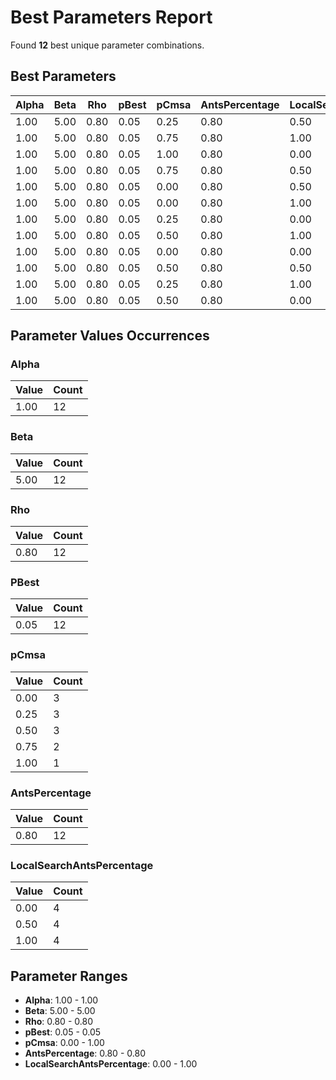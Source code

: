# Best Parameters Report

Found **12** best unique parameter combinations.

## Best Parameters

| Alpha | Beta | Rho | pBest | pCmsa | AntsPercentage | LocalSearchAntsPercentage |
|-------|------|-----|-------|-------|----------------|---------------------------|
| 1.00 | 5.00 | 0.80 | 0.05 | 0.25 | 0.80 | 0.50 |
| 1.00 | 5.00 | 0.80 | 0.05 | 0.75 | 0.80 | 1.00 |
| 1.00 | 5.00 | 0.80 | 0.05 | 1.00 | 0.80 | 0.00 |
| 1.00 | 5.00 | 0.80 | 0.05 | 0.75 | 0.80 | 0.50 |
| 1.00 | 5.00 | 0.80 | 0.05 | 0.00 | 0.80 | 0.50 |
| 1.00 | 5.00 | 0.80 | 0.05 | 0.00 | 0.80 | 1.00 |
| 1.00 | 5.00 | 0.80 | 0.05 | 0.25 | 0.80 | 0.00 |
| 1.00 | 5.00 | 0.80 | 0.05 | 0.50 | 0.80 | 1.00 |
| 1.00 | 5.00 | 0.80 | 0.05 | 0.00 | 0.80 | 0.00 |
| 1.00 | 5.00 | 0.80 | 0.05 | 0.50 | 0.80 | 0.50 |
| 1.00 | 5.00 | 0.80 | 0.05 | 0.25 | 0.80 | 1.00 |
| 1.00 | 5.00 | 0.80 | 0.05 | 0.50 | 0.80 | 0.00 |

## Parameter Values Occurrences

### Alpha

| Value | Count |
|-------|-------|
| 1.00 | 12 |

### Beta

| Value | Count |
|-------|-------|
| 5.00 | 12 |

### Rho

| Value | Count |
|-------|-------|
| 0.80 | 12 |

### PBest

| Value | Count |
|-------|-------|
| 0.05 | 12 |

### pCmsa

| Value | Count |
|-------|-------|
| 0.00 | 3 |
| 0.25 | 3 |
| 0.50 | 3 |
| 0.75 | 2 |
| 1.00 | 1 |

### AntsPercentage

| Value | Count |
|-------|-------|
| 0.80 | 12 |

### LocalSearchAntsPercentage

| Value | Count |
|-------|-------|
| 0.00 | 4 |
| 0.50 | 4 |
| 1.00 | 4 |

## Parameter Ranges

- **Alpha**: 1.00 - 1.00
- **Beta**: 5.00 - 5.00
- **Rho**: 0.80 - 0.80
- **pBest**: 0.05 - 0.05
- **pCmsa**: 0.00 - 1.00
- **AntsPercentage**: 0.80 - 0.80
- **LocalSearchAntsPercentage**: 0.00 - 1.00

